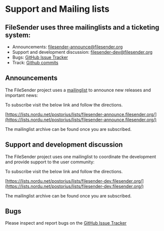# Support and Mailing lists

## FileSender uses three mailinglists and a ticketing system:

* Announcements: filesender-announce@filesender.org
* Support and development discussion: filesender-dev@filesender.org
* Bugs: [GitHub Issue Tracker](https://github.com/filesender/filesender/issues)
* Track: [Github commits](https://github.com/filesender/filesender/commits/master)

## Announcements

The FileSender project uses a [mailinglist](https://lists.nordu.net/postorius/lists/filesender-announce.filesender.org/) to announce new releases and important news:

To subscribe visit the below link and follow the directions.

[https://lists.nordu.net/postorius/lists/filesender-announce.filesender.org/](https://lists.nordu.net/postorius/lists/filesender-announce.filesender.org/)

The mailinglist archive can be found once you are subscribed.

## Support and development discussion

The FileSender project uses one mailinglist to coordinate the
development and provide support to the user community:

To subscribe visit the below link and follow the directions.

[https://lists.nordu.net/postorius/lists/filesender-dev.filesender.org/](https://lists.nordu.net/postorius/lists/filesender-dev.filesender.org/)

The mailinglist archive can be found once you are subscribed.

## Bugs

Please inspect and report bugs on the [GitHub Issue
Tracker](https://github.com/filesender/filesender/issues)

